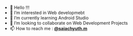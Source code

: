 - 👋 Hello !!!
- 👀 I’m interested in Web developmebt
- 🌱 I’m currently learning Android Studio
- 💞️ I’m looking to collaborate on Web Development Projects
- 📫 How to reach me : <a href="https://www.linkedin.com/in/saiachyuthm/"><b>@saiachyuth.m</b></a>
              

<!---
saiachyuthm/saiachyuthm is a ✨ special ✨ repository because its `README.md` (this file) appears on your GitHub profile.
You can click the Preview link to take a look at your changes.
--->
